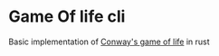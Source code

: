 # Game Of life cli
Basic implementation of [Conway's game of life](https://en.wikipedia.org/wiki/Conway%27s_Game_of_Life) in rust
